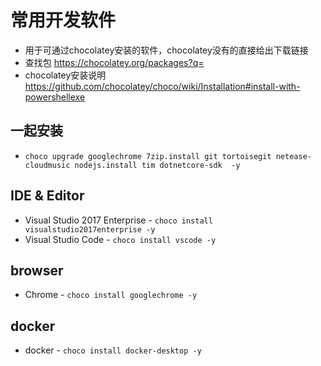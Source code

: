 # 常用开发软件

- 用于可通过chocolatey安装的软件，chocolatey没有的直接给出下载链接
- 查找包 https://chocolatey.org/packages?q=
- chocolatey安装说明 https://github.com/chocolatey/choco/wiki/Installation#install-with-powershellexe

## 一起安装

- `choco upgrade googlechrome 7zip.install git tortoisegit netease-cloudmusic nodejs.install tim dotnetcore-sdk  -y`

## IDE & Editor

- Visual Studio 2017 Enterprise - `choco install visualstudio2017enterprise -y`
- Visual Studio Code - `choco install vscode -y`

## browser

- Chrome - `choco install googlechrome -y`

## docker

- docker - `choco install docker-desktop -y`